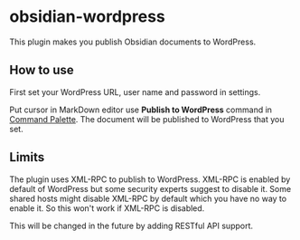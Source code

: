 # obsidian-wordpress

This plugin makes you publish Obsidian documents to WordPress.

## How to use

First set your WordPress URL, user name and password in settings.

Put cursor in MarkDown editor use **Publish to WordPress** command in
[Command Palette](https://help.obsidian.md/Plugins/Command+palette).
The document will be published to WordPress that you set.

## Limits

The plugin uses XML-RPC to publish to WordPress. XML-RPC is enabled
by default of WordPress but some security experts suggest to disable it.
Some shared hosts might disable XML-RPC by default which you have
no way to enable it. So this won't work if XML-RPC is disabled.

This will be changed in the future by adding RESTful API support.
